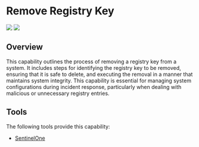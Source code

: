 # Remove Registry Key

![](https://img.shields.io/badge/Phase-Eradication_%28P0004%29-blue)&nbsp;![](https://img.shields.io/badge/Category-Configuration-blue)
## Overview

This capability outlines the process of removing a registry key from a system. It includes steps for identifying the registry key to be removed, ensuring that it is safe to delete, and executing the removal in a manner that maintains system integrity. This capability is essential for managing system configurations during incident response, particularly when dealing with malicious or unnecessary registry entries.

## Tools
The following tools provide this capability:

- [SentinelOne](../tool/sentinelone/C4501.md)